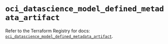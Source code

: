 # `oci_datascience_model_defined_metadata_artifact`

Refer to the Terraform Registry for docs: [`oci_datascience_model_defined_metadata_artifact`](https://registry.terraform.io/providers/hashicorp/oci/7.19.0/docs/resources/datascience_model_defined_metadata_artifact).
